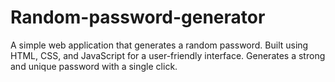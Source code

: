 # Random-password-generator
A simple web application that generates a random password. Built using HTML, CSS, and JavaScript for a user-friendly interface. Generates a strong and unique password with a single click.
